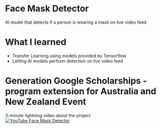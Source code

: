 # Face Mask Detector
 AI model that detects if a person is wearing a mask on live video feed

 # What I learned
 * Transfer Learning using models provided by Tensorflow
 * Letting AI models perform detection on live video feed

# Generation Google Scholarships - program extension for Australia and New Zealand Event
3-minute lightning video about the project  
[![YouTube Face Mask Detector](https://img.youtube.com/vi/zjDkkB7eE-8/0.jpg)](https://youtu.be/zjDkkB7eE-8)

